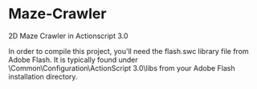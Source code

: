 # Maze-Crawler
2D Maze Crawler in Actionscript 3.0

In order to compile this project, you'll need the flash.swc library file from Adobe Flash.
It is typically found under \Common\Configuration\ActionScript 3.0\libs from your Adobe Flash installation directory.
